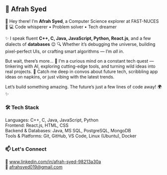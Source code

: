 
## 🚀 Afrah Syed

👋 Hey there! I’m **Afrah Syed**, a Computer Science explorer at FAST-NUCES 🚀
💻 Code whisperer • Problem solver • Tech dreamer

✨ I speak fluent **C++, C, Java, JavaScript, Python, React.js**, and a few dialects of **databases** 😉
🔍 Whether it’s debugging the universe, building pixel-perfect UIs, or crafting smart algorithms — I’m *all in*.

But wait, there’s more...
🧠 I’m a curious mind on a constant tech quest — tinkering with AI, exploring cutting-edge tools, and turning wild ideas into real projects.
💬 Catch me deep in convos about future tech, scribbling app ideas on napkins, or just vibing with the latest trends.

Let’s build something amazing. The future’s just a few lines of code away! 🌍✨

### 🛠 Tech Stack
Languages: C++, C, Java, JavaScript, Python <br>
Frontend: React.js, HTML, CSS<br>
Backend & Databases: Java, MS SQL, PostgreSQL, MongoDB<br>
Tools & Platforms: Git, GitHub, VS Code, Linux (Ubuntu), Docker<br>

### 📫 Let's Connect
💼 www.linkedin.com/in/afrah-syed-98213a30a<br>
📧 afrahsyed019@gmail.com



